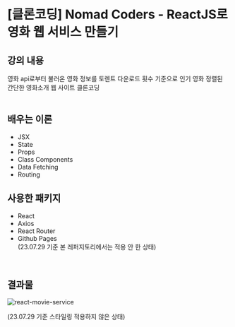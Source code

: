 # [클론코딩] Nomad Coders - ReactJS로 영화 웹 서비스 만들기

## 강의 내용
영화 api로부터 불러온 영화 정보를 토렌트 다운로드 횟수 기준으로 인기 영화 정렬된 간단한 영화소개 웹 사이트 클론코딩
<br/><br/>

## 배우는 이론
<ul>
  <li>JSX</li>  
  <li>State</li> 
  <li>Props</li> 
  <li>Class Components</li> 
  <li>Data Fetching</li> 
  <li>Routing</li> 
</ul>

## 사용한 패키지
<ul>
  <li>React</li>
  <li>Axios</li>
  <li>React Router</li>
  <li>Github Pages<br/>(23.07.29 기준 본 레퍼지토리에서는 적용 안 한 상태)</li>
</ul>
<br/>

## 결과물
![react-movie-service](https://github.com/yoojinyang0303/react-momvie-service/assets/102042966/7843656e-442e-4022-8f18-2334533095ba)
  <p>(23.07.29 기준 스타일링 적용하지 않은 상태)
</p>
